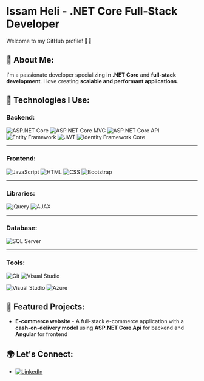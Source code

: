 # Issam Heli - .NET Core Full-Stack Developer

Welcome to my GitHub profile! 👨‍💻

## 🚀 About Me:
I'm a passionate developer specializing in **.NET Core** and **full-stack development**. I love creating **scalable and performant applications**.

## 🔧 Technologies I Use:
### **Backend:**
![ASP.NET Core](https://img.shields.io/badge/ASP.NET_Core-8.0-blue)
![ASP.NET Core MVC](https://img.shields.io/badge/ASP.NET_Core_MVC-8.0-blue)
![ASP.NET Core API](https://img.shields.io/badge/ASP.NET_Core_API-8.0-blue)
![Entity Framework](https://img.shields.io/badge/Entity_Framework-Core-green)
![JWT](https://img.shields.io/badge/JSON_Web_Token-JWT-orange)
![Identity Framework Core](https://img.shields.io/badge/Identity_Framework_Core-blue)

---

### **Frontend:**
![JavaScript](https://img.shields.io/badge/JavaScript-F7DF1E?logo=javascript&logoColor=black)
![HTML](https://img.shields.io/badge/HTML5-E34F26?logo=html5&logoColor=white)
![CSS](https://img.shields.io/badge/CSS3-1572B6?logo=css3&logoColor=white)
![Bootstrap](https://img.shields.io/badge/Bootstrap-563D7C?logo=bootstrap&logoColor=white)

---

### **Libraries:**
![jQuery](https://img.shields.io/badge/jQuery-0769AD?logo=jquery&logoColor=white)
![AJAX](https://img.shields.io/badge/AJAX-007ACC?logo=ajax&logoColor=white)

---

### **Database:**
![SQL Server](https://img.shields.io/badge/SQL_Server-CC2927?logo=microsoft-sql-server&logoColor=white)

---

### **Tools:**
![Git](https://img.shields.io/badge/Git-F05032?logo=git&logoColor=white)
![Visual Studio](https://img.shields.io/badge/Visual_Studio-5C2D91?logo=visual-studio&logoColor=white)

![Visual Studio](https://img.shields.io/badge/Visual_Studio_Code-007ACC?logo=visual-studio-code&logoColor=white)
![Azure](https://img.shields.io/badge/Azure-0078D4?logo=microsoft-azure&logoColor=white)


## 🌟 Featured Projects:
- **E-commerce website** - A full-stack e-commerce application with a **cash-on-delivery model** using **ASP.NET Core Api** for backend and  **Angular** for frontend

## 🌍 Let's Connect:
- [![LinkedIn](https://img.shields.io/badge/LinkedIn-0077B5?logo=linkedin&logoColor=white)](https://www.linkedin.com/in/issam-heli-534689244/)
